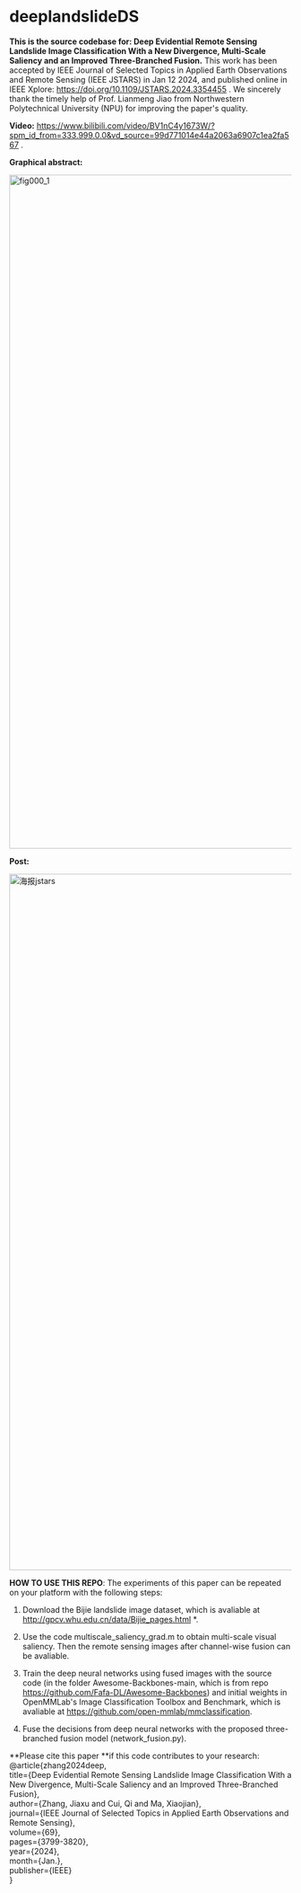 # deeplandslideDS
**This is the source codebase for: Deep Evidential Remote Sensing Landslide Image Classification With a New Divergence, Multi-Scale Saliency and an Improved Three-Branched Fusion.** This work has been accepted by IEEE Journal of Selected Topics in Applied Earth Observations and Remote Sensing (IEEE JSTARS) in Jan 12 2024, and published online in IEEE Xplore: https://doi.org/10.1109/JSTARS.2024.3354455 . We sincerely thank the timely help of Prof. Lianmeng Jiao from Northwestern Polytechnical University (NPU) for improving the paper's quality. 


**Video:** https://www.bilibili.com/video/BV1nC4y1673W/?spm_id_from=333.999.0.0&vd_source=99d771014e44a2063a6907c1ea2fa567 .

**Graphical abstract:**

<img width="1200" alt="fig000_1" src="https://github.com/defzhangaa/deeplandslideDS/assets/128769580/7e266e86-0a20-4524-aaf1-0cc3acecbfb5">

**Post:**

<img width="1240" alt="海报jstars" src="https://github.com/defzhangaa/deeplandslideDS/assets/128769580/970f58cd-e102-4b05-8502-711f93310092">


**HOW TO USE THIS REPO**: The experiments of this paper can be repeated on your platform with the following steps: 

1. Download the Bijie landslide image dataset, which is avaliable at http://gpcv.whu.edu.cn/data/Bijie_pages.html *. 

2. Use the code multiscale_saliency_grad.m to obtain multi-scale visual saliency. Then the remote sensing images after channel-wise fusion can be avaliable.  

3. Train the deep neural networks using fused images with the source code (in the folder Awesome-Backbones-main, which is from repo https://github.com/Fafa-DL/Awesome-Backbones) and initial weights in OpenMMLab's Image Classification Toolbox and Benchmark, which is avaliable at https://github.com/open-mmlab/mmclassification. 

4. Fuse the decisions from deep neural networks with the proposed three-branched fusion model (network_fusion.py). 


**Please cite this paper **if this code contributes to your research:   
@article{zhang2024deep,   
title={Deep Evidential Remote Sensing Landslide Image Classification With a New Divergence, Multi-Scale Saliency and an Improved Three-Branched Fusion},   
author={Zhang, Jiaxu and Cui, Qi and Ma, Xiaojian},   
journal={IEEE Journal of Selected Topics in Applied Earth Observations and Remote Sensing},   
volume={69},   
pages={3799-3820},   
year={2024},   
month={Jan.},   
publisher={IEEE}   
}


